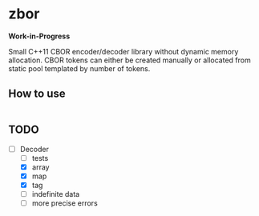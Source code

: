 # zbor

**Work-in-Progress**

Small C++11 CBOR encoder/decoder library without dynamic memory allocation. CBOR tokens can either be created manually or
allocated from static pool templated by number of tokens.

## How to use

```cpp

```

## TODO

- [ ] Decoder
    - [ ] tests
    - [x] array
    - [x] map
    - [x] tag
    - [ ] indefinite data
    - [ ] more precise errors